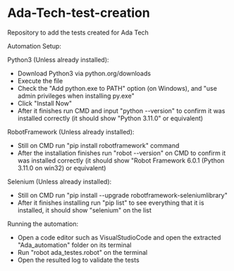 # Ada-Tech-test-creation
Repository to add the tests created for Ada Tech

Automation Setup:

Python3 (Unless already installed):
- Download Python3 via python.org/downloads
- Execute the file
- Check the "Add python.exe to PATH" option (on Windows), and "use admin privileges when installing py.exe"
- Click "Install Now"
- After it finishes run CMD and input "python --version" to confirm it was installed correctly 
(it should show "Python 3.11.0" or equivalent)

RobotFramework (Unless already installed):
- Still on CMD run "pip install robotframework" command
- After the installation finishes run "robot --version" on CMD to confirm it was installed correctly 
(it should show "Robot Framework 6.0.1 (Python 3.11.0 on win32) or equivalent)

Selenium (Unless already installed):
- Still on CMD run "pip install --upgrade robotframework-seleniumlibrary"
- After it finishes installing run "pip list" to see everything that it is installed, 
it should show "selenium" on the list


Running the automation:
- Open a code editor such as VisualStudioCode and open the extracted "Ada_automation" folder on its terminal
- Run "robot ada_testes.robot" on the terminal
- Open the resulted log to validate the tests

